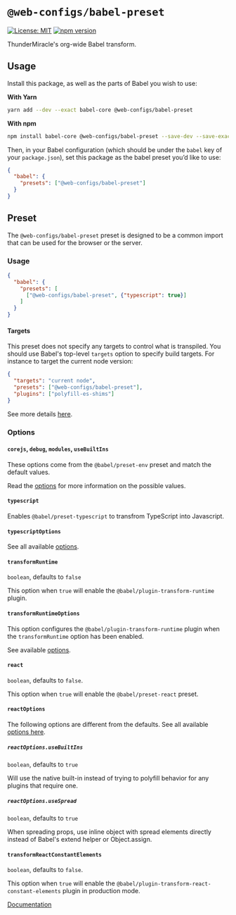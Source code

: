 # `@web-configs/babel-preset`

[![License: MIT](https://img.shields.io/badge/License-MIT-green.svg)](../../LICENSE) [![npm version](https://badge.fury.io/js/%40web-configs%2Fbabel-preset.svg)](https://badge.fury.io/js/%40web-configs%2Fbabel-preset.svg)

ThunderMiracle's org-wide Babel transform.

## Usage

Install this package, as well as the parts of Babel you wish to use:

**With Yarn**

```bash
yarn add --dev --exact babel-core @web-configs/babel-preset
```

**With npm**

```bash
npm install babel-core @web-configs/babel-preset --save-dev --save-exact
```

Then, in your Babel configuration (which should be under the `babel` key of your `package.json`), set this package as the babel preset you’d like to use:

```json
{
  "babel": {
    "presets": ["@web-configs/babel-preset"]
  }
}
```

## Preset

The `@web-configs/babel-preset` preset is designed to be a common import that can be used for the browser or the server.

### Usage

```json
{
  "babel": {
    "presets": [
      ["@web-configs/babel-preset", {"typescript": true}]
    ]
  }
}
```

#### Targets

This preset does not specify any targets to control what is transpiled. You should use Babel's top-level `targets` option to specify build targets. For instance to target the current node version:

```json
{
  "targets": "current node",
  "presets": ["@web-configs/babel-preset"],
  "plugins": ["polyfill-es-shims"]
}
```

See more details [here](https://babel.dev/blog/2021/02/22/7.13.0#top-level-targets-option-12189httpsgithubcombabelbabelpull12189-rfchttpsgithubcombabelrfcspull2).

### Options

#### `corejs`, `debug`, `modules`, `useBuiltIns`

These options come from the `@babel/preset-env` preset and match the default values.

Read the [options](https://babeljs.io/docs/en/babel-preset-env#options) for more information on the possible values.

#### `typescript`

Enables `@babel/preset-typescript` to transfrom TypeScript into Javascript.

#### `typescriptOptions`

See all available [options](https://babeljs.io/docs/en/babel-preset-typescript).

#### `transformRuntime`

`boolean`, defaults to `false`

This option when `true` will enable the `@babel/plugin-transform-runtime` plugin.

#### `transformRuntimeOptions`

This option configures the `@babel/plugin-transform-runtime` plugin when the `transformRuntime` option has been enabled.

See available [options](https://babeljs.io/docs/en/babel-plugin-transform-runtime).

#### `react`

`boolean`, defaults to `false`.

This option when `true` will enable the `@babel/preset-react` preset.

#### `reactOptions`

The following options are different from the defaults. See all available [options here](https://babeljs.io/docs/en/babel-preset-react).

##### `reactOptions.useBuiltIns`

`boolean`, defaults to `true`

Will use the native built-in instead of trying to polyfill behavior for any plugins that require one.

##### `reactOptions.useSpread`

`boolean`, defaults to `true`

When spreading props, use inline object with spread elements directly instead of Babel's extend helper or Object.assign.

#### `transformReactConstantElements`

`boolean`, defaults to `false`.

This option when `true` will enable the `@babel/plugin-transform-react-constant-elements` plugin in production mode.

[Documentation](https://babeljs.io/docs/en/babel-plugin-transform-react-constant-elements)
    
